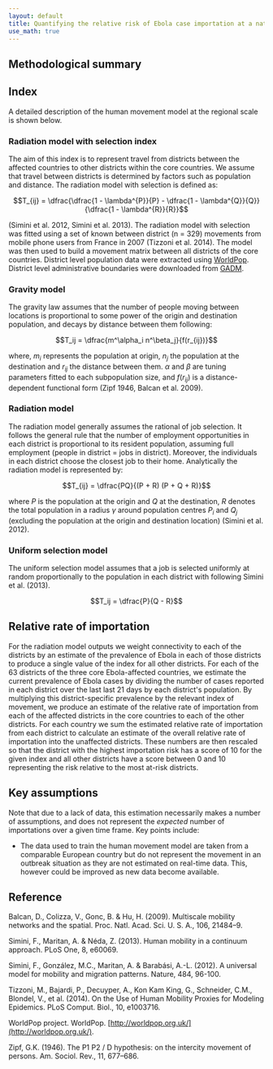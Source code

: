 ```yaml
---
layout: default
title: Quantifying the relative risk of Ebola case importation at a national level
use_math: true
---
```

## Methodological summary

## Index

A detailed description of the human movement model at the regional scale is shown below.

### Radiation model with selection index 

The aim of this index is to represent travel from districts between the affected countries to other districts within the core countries. We assume that travel between districts is determined by factors such as population and distance. The radiation model with selection is defined as: 

$$T_{ij} = \dfrac{\dfrac{1 - \lambda^{P}}{P} - \dfrac{1 - \lambda^{Q}}{Q}}{\dfrac{1 - \lambda^{R}}{R}}$$
 
(Simini et al. 2012, Simini et al. 2013). The radiation model with selection was fitted using a set of known between district (n = 329) movements from mobile phone users from France in 2007 (Tizzoni et al. 2014). The model was then used to build a movement matrix between all districts of the core countries. District level population data were extracted using [WorldPop](http://www.worldpop.org/). District level administrative boundaries were downloaded from [GADM](http://www.gadm.org/).   

### Gravity model 

The gravity law assumes that the number of people moving between locations is proportional to some power of the origin and destination population, and decays by distance between them following: 

$$T_ij = \dfrac{m^\alpha_i n^\beta_j}{f(r_{ij})}$$

where, $m_i$ represents the population at origin, $n_j$ the population at the destination and $r_{ij}$
 the distance between them. $\alpha$ and $\beta$ are tuning parameters fitted to each subpopulation size, and $f(r_{ij})$ is a distance-dependent functional form (Zipf 1946, Balcan et al. 2009). 

### Radiation model

The radiation model generally assumes the rational of job selection. It follows the general rule that the number of employment opportunities in each district is proportional to its resident population, assuming full employment (people in district = jobs in district). Moreover, the individuals in each district choose the closest job to their home. Analytically the radiation model is represented by: 

$$T_{ij} = \dfrac{PQ}{(P + R) (P + Q + R)}$$

where $P$ is the population at the origin and $Q$ at the destination, $R$ denotes the total population in a radius $\gamma$ around population centres $P_i$ and $Q_j$ (excluding the population at the origin and destination location) (Simini et al. 2012).

### Uniform selection model

The uniform selection model assumes that a job is selected uniformly at random proportionally to the population in each district with following Simini et al. (2013). 

$$T_ij = \dfrac{P}{Q - R}$$

## Relative rate of importation

For the radiation model outputs we weight connectivity to each of the districts by an estimate of the prevalence of Ebola in each of those districts to produce a single value of the index for all other districts.
For each of the 63 districts of the three core Ebola-affected countries, we estimate the current prevalence of Ebola cases by dividing the number of cases reported in each district over the last last 21 days by each district's population. By multiplying this district-specific prevalence by the relevant index of movement, we produce an estimate of the relative rate of importation from each of the affected districts in the core countries to each of the other districts. For each country we sum the estimated relative rate of importation from each district to calculate an estimate of the overall relative rate of importation into the unaffected districts. These numbers are then rescaled so that the district with the highest importation risk has a score of 10 for the given index and all other districts have a score between 0 and 10 representing the risk relative to the most at-risk districts.


## Key assumptions

Note that due to a lack of data, this estimation necessarily makes a number of assumptions, and does not represent the _expected_ number of importations over a given time frame. Key points include:

* The data used to train the human movement model are taken from a comparable European country but do not represent the movement in an outbreak situation as they are not estimated on real-time data. This, however could be improved as new data become available. 


## Reference
Balcan, D., Colizza, V., Gonc, B. & Hu, H. (2009). Multiscale mobility networks and the spatial. Proc. Natl. Acad. Sci. U. S. A., 106, 21484–9.

Simini, F., Maritan, A. & Néda, Z. (2013). Human mobility in a continuum approach. PLoS One, 8, e60069.

Simini, F., González, M.C., Maritan, A. & Barabási, A.-L. (2012). A universal model for mobility and migration patterns. Nature, 484, 96-100.

Tizzoni, M., Bajardi, P., Decuyper, A., Kon Kam King, G., Schneider, C.M., Blondel, V., et al. (2014). On the Use of Human Mobility Proxies for Modeling Epidemics. PLoS Comput. Biol., 10, e1003716.

WorldPop project. WorldPop. [http://worldpop.org.uk/](http://worldpop.org.uk/).

Zipf, G.K. (1946). The P1 P2 / D hypothesis: on the intercity movement of persons. Am. Sociol. Rev., 11, 677–686. 


